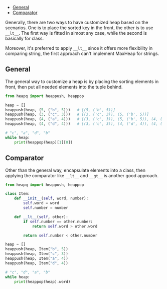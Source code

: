 
- [General](#general)
- [Comparator](#comparator)


Generally, there are two ways to have customized heap based on the scenarios.
One is to place the sorted key in the front, the other is to use `__lt__`.
The first way is fitted in almost any case, while the second is basically for class.

Moreover, it's preferred to apply `__lt__` since it offers more flexibility in
comparing string, the first approach can't implement MaxHeap for strings.


## General
The general way to customize a heap is by placing the sorting elements in front,
then put all needed elements into the tuple behind.
```py
from heapq import heappush, heappop

heap = []
heappush(heap, (5, ("b", 5)))   # [(5, ('b', 5))]
heappush(heap, (3, ("c", 3)))   # [(3, ('c', 3)), (5, ('b', 5))]
heappush(heap, (4, ("a", 4)))   # [(3, ('c', 3)), (5, ('b', 5)), (4, ('a', 4))]
heappush(heap, (4, ("d", 4)))   # [(3, ('c', 3)), (4, ('d', 4)), (4, ('a', 4)), (5, ('b', 5))]

# "c", "a", "d", "b"
while heap:
    print(heappop(heap)[1][0])
```


## Comparator
Other than the general way, encapsulate elements into a class, then applying the
comparator like `__lt__` and `__gt__` is another good approach.
```py
from heapq import heappush, heappop

class Item:
    def __init__(self, word, number):
        self.word = word
        self.number = number

    def __lt__(self, other):
        if self.number == other.number:
            return self.word > other.word

        return self.number < other.number

heap = []
heappush(heap, Item("b", 5))
heappush(heap, Item("c", 3))
heappush(heap, Item("a", 4))
heappush(heap, Item("d", 4))

# "c", "d", "a", "b"
while heap:
    print(heappop(heap).word)
```
